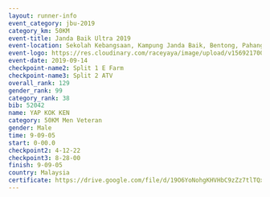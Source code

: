 ```yaml
---
layout: runner-info 
event_category: jbu-2019 
category_km: 50KM 
event-title: Janda Baik Ultra 2019
event-location: Sekolah Kebangsaan, Kampung Janda Baik, Bentong, Pahang, Malaysia 
event-logo: https://res.cloudinary.com/raceyaya/image/upload/v1569217009/logo/janda-baik_vch1pc.jpg 
event-date: 2019-09-14 
checkpoint-name2: Split 1 E Farm 
checkpoint-name3: Split 2 ATV 
overall_rank: 129
gender_rank: 99
category_rank: 38
bib: 52042
name: YAP KOK KEN
category: 50KM Men Veteran
gender: Male
time: 9-09-05
start: 0-00.0
checkpoint2: 4-12-22
checkpoint3: 8-28-00
finish: 9-09-05
country: Malaysia
certificate: https://drive.google.com/file/d/19O6YoNohgKHVHbC9zZz7tlTQxABE3HkU/view?usp=sharing
---
```

